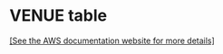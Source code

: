 # VENUE table<a name="r_venuetable"></a>

[\[See the AWS documentation website for more details\]](http://docs.aws.amazon.com/redshift/latest/dg/r_venuetable.html)